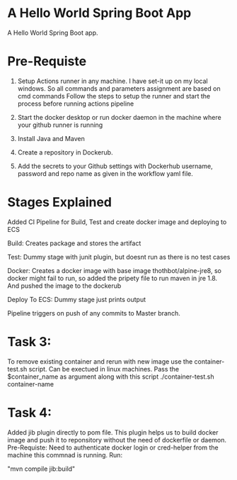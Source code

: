 # A Hello World Spring Boot App

A Hello World Spring Boot app.

# Pre-Requiste

1. Setup Actions runner in any machine. I have set-it up on my local windows. So all commands and parameters assignment are based on cmd commands
Follow the steps to setup the runner and start the process before running actions pipeline

2. Start the docker desktop or run docker daemon in the machine where your github runner is running

3. Install Java and Maven

4. Create a repository in Dockerub.

5. Add the secrets to your Github settings with Dockerhub username, password and repo name as given in the workflow yaml file.

# Stages Explained

Added CI Pipeline for Build, Test and create docker image and deploying to ECS

Build: Creates package and stores the artifact

Test: Dummy stage with junit plugin, but doesnt run as there is no test cases

Docker: Creates a docker image with base image thothbot/alpine-jre8, so docker might fail to run, so added the pripety file to run maven in jre 1.8. And pushed the image to the dockerub

Deploy To ECS: Dummy stage just prints output

Pipeline triggers on push of any commits to Master branch.


# Task 3:

To remove existing container and rerun with new image use the container-test.sh script. Can be exectued in linux machines. Pass the $container_name as argument along with  this script
./container-test.sh container-name

# Task 4: 

Added jib plugin directly to pom file. This plugin helps us to build docker image and push it to reponsitory without the need of dockerfile or daemon.
Pre-Requiste: Need to authenticate docker login or cred-helper from the machine this commnad is running. 
Run:

"mvn compile jib:build"

